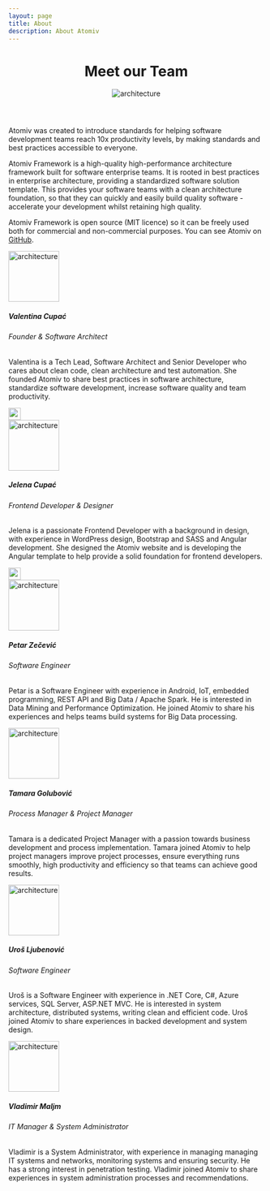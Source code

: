 ```yaml
---
layout: page
title: About
description: About Atomiv
---
```


<!-- Banner -->
<header class="ov-banner">
    <div class="container">
        <h1>Meet our Team</h1>
        <img height="" width="" src="{{ site.url }}/img/about/about2.svg" alt="architecture"	class="img-fluid t-logo-img">
    </div>
</header>



<!-- Promo / Benefits -->
<article class="ov-about">
    <div class="container">
        <div class="about-intro">
            <!-- Intro -->
            <p>Atomiv was created to introduce standards for helping software development teams reach 10x productivity levels, by making standards and best practices accessible to everyone.</p>
            <p>Atomiv Framework is a high-quality high-performance architecture framework built for software enterprise teams. It is rooted in best practices in enterprise architecture, providing a standardized software solution template. This provides your software teams with a clean architecture foundation, so that they can quickly and easily build quality software - accelerate your development whilst retaining high quality.</p>
            <p class="para-link">Atomiv Framework is open source (MIT licence) so it can be freely used both for commercial and non-commercial purposes. You can see Atomiv on 
                <a href="https://github.com/atomiv" target="_blank">
                    GitHub</a>.
            </p>
        </div>
        <!-- row 1 -->
        <div class="row ov-about-row">
            <div class="col-12">
                <!-- align-items-end -->
                <div class="d-md-flex align-items-center">
                    <div>
                        <!-- image can be on the right side -->
                        <img height="100" width="100" src="{{ site.url }}/img/about/valentina.jpg" alt="architecture"
                        class="img-fluid w-100 profile-img">
                    </div>
                    <div>
                        <h5>Valentina Cupać</h5>
                        <h6>Founder & Software Architect</h6>
                        <p>Valentina is a Tech Lead, Software Architect and Senior Developer who cares about clean code, clean architecture and test automation. She founded Atomiv to share best practices in software architecture, standardize software development, increase software quality and team productivity.</p>
                        <div>
                            <i class="fab fa-linkedin"></i>
                            <i class="fab fa-xing"></i>
                            <i class="fab fa-github"></i>
                            <img height="24" width="24" src="{{ site.url }}/img/about/optivem-logo.svg" alt="architecture"
                            class="logo-icon">
                        </div>
                    </div>
                </div>
            </div>
        </div>
        <!-- Feel free to contact Valentina via [LinkedIn](https://www.linkedin.com/in/valentinacupac/), [XING](https://www.xing.com/profile/Valentina_Cupac), [GitHub](https://github.com/valentinacupac) and [Optivem](https://optivem.com/). -->
        <!-- row 2 -->
        <div class="row ov-about-row">
            <div class="col-12">
                <div class="d-md-flex align-items-center">
                    <div>
                        <img height="100" width="100" src="{{ site.url }}/img/about/jelena.png" alt="architecture"
                        class="img-fluid w-100 profile-img">
                    </div>
                    <div>
                        <h5>Jelena Cupać</h5>
                        <h6>Frontend Developer & Designer</h6>
                        <p>
                        Jelena is a passionate Frontend Developer with a background in design, with experience in WordPress design, Bootstrap and SASS and Angular development. She designed the Atomiv website and is developing the Angular template to help provide a solid foundation for frontend developers.</p>
                        <div>
                            <i class="fab fa-linkedin"></i>
                            <i class="fab fa-xing"></i>
                            <i class="fab fa-github"></i>
                            <img height="24" width="24" src="{{ site.url }}/img/about/senovim-logo.svg" alt="architecture"
                            class="logo-icon">
                        </div>
                    </div>
                </div>
            </div>
        </div>
        <!-- 
Feel free to contact Jelena via [LinkedIn](https://www.linkedin.com/in/jelenacupac/), [GitHub](https://github.com/jcupac) and [Senovim](http://senovim.com/). -->
        <!-- row 3 -->
        <div class="row ov-about-row">
            <div class="col-12">
                <div class="d-md-flex align-items-center">
                    <div>
                        <img height="100" width="100" src="{{ site.url }}/img/about/petar.jpg" alt="architecture"
                        class="img-fluid w-100 profile-img">
                    </div>
                    <div>
                        <h5>Petar Zečević</h5>
                        <h6>Software Engineer</h6>
                        <p>Petar is a Software Engineer with experience in Android, IoT, embedded programming, REST API and Big Data / Apache Spark. He is interested in Data Mining and Performance Optimization. He joined Atomiv to share his experiences and helps teams build systems for Big Data processing.</p>
                        <div>
                            <i class="fab fa-linkedin"></i>
                            <i class="fab fa-xing"></i>
                            <i class="fab fa-github"></i>
                        </div>
                    </div>
                </div>
            </div>
        </div>
        <!-- 
Feel free to contact Petar via [GitHub](https://github.com/PetarZecevic). -->
        <!-- row 5 -->
        <div class="row ov-about-row">
            <div class="col-12">
                <div class="d-md-flex align-items-center">
                    <div>
                        <img height="100" width="100" src="{{ site.url }}/img/about/tamara.jpg" alt="architecture"
                        class="img-fluid w-100 profile-img">
                    </div>
                    <div>
                        <h5>Tamara Golubović</h5>
                        <h6>Process Manager & Project Manager</h6>
                        <p>Tamara is a dedicated Project Manager with a passion towards business development and process implementation. Tamara joined Atomiv to help project managers improve project processes, ensure everything runs smoothly, high productivity and efficiency so that teams can achieve good results.</p>
                        <div>
                            <i class="fab fa-linkedin"></i>
                            <i class="fab fa-xing"></i>
                            <i class="fab fa-github"></i>
                        </div>
                    </div>
                </div>
            </div>
        </div>
        <!-- row 5 -->
        <div class="row ov-about-row">
            <div class="col-12">
                <!-- align-items-end -->
                <div class="d-md-flex align-items-center">
                    <div>
                        <!-- image can be on the right side -->
                        <img height="100" width="100" src="{{ site.url }}/img/about/uros2.jpg" alt="architecture"
                        class="img-fluid w-100 profile-img">
                    </div>
                    <div>
                        <h5>Uroš Ljubenović</h5>
                        <h6>Software Engineer</h6>
                        <p>Uroš is a Software Engineer with experience in .NET Core, C#, Azure services, SQL Server, ASP.NET MVC. He is interested in system architecture, distributed systems, writing clean and efficient code. Uroš joined Atomiv to share experiences in backed development and system design.</p>
                        <div>
                            <i class="fab fa-linkedin"></i>
                            <i class="fab fa-xing"></i>
                            <i class="fab fa-github"></i>
                        </div>
                    </div>
                </div>
            </div>
        </div>
        <!-- Feel free to contact Uroš via [LinkedIn](https://www.linkedin.com/in/uroš-ljubenović-0ba686152) and [GitHub](https://github.com/urosl-jubenovic). -->
        <!-- row 6 -->
        <div class="row ov-about-row">
            <div class="col-12">
                <div class="d-md-flex align-items-center">
                    <div>
                        <img height="100" width="100" src="{{ site.url }}/img/about/vladimir.jpg" alt="architecture"
                        class="img-fluid w-100 profile-img">
                    </div>
                    <div>
                        <h5>Vladimir Maljm</h5>
                        <h6>IT Manager & System Administrator</h6>
                        <p>Vladimir is a System Administrator, with experience in managing managing IT systems and networks, monitoring systems and ensuring security. He has a strong interest in penetration testing. Vladimir joined Atomiv to share experiences in system administration processes and recommendations.</p>
                        <div>
                            <i class="fab fa-linkedin"></i>
                            <i class="fab fa-xing"></i>
                            <i class="fab fa-github"></i>
                        </div>
                    </div>
                </div>
            </div>
        </div>
<!-- Feel free to contact Vladimir via [LinkedIn](https://www.linkedin.com/in/vladimirmaljm/) and [GitHub](https://github.com/vladimirmaljm). -->
    </div> 
</article>


